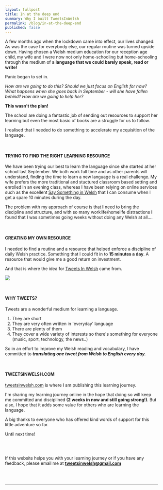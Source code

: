 ```yaml
---
layout: fullpost
title: In at the deep end
summary: Why I built TweetsInWelsh
permalink: /blog/in-at-the-deep-end
published: false
---
```


A few months ago when the lockdown came into effect, our lives changed. As was the case for everybody else, our regular routine was turned upside down. Having chosen a Welsh medium education for our reception age child, my wife and I were now not only home-schooling but home-schooling through the medium of a **language that we could barely speak, read or write!** 


Panic began to set in. 


*How are we going to do this? Should we just focus on English for now? What happens when she goes back in September - will she have fallen behind? How are we going to help her?*

**This wasn't the plan!**


The school are doing a fantastic job of sending out resources to support her learning but even the most basic of books are a struggle for us to follow.


I realised that I needed to do something to accelerate my acquisition of the language.

<br>

#### TRYING TO FIND THE RIGHT LEARNING RESOURCE

We have been trying our best to learn the language since she started at her school last September. We both work full time and as other parents will understand, finding the time to learn a new language is a real challenge. My wife prefers the more traditional and stuctured classroom based setting and enrolled in an evening class, whereas I have been relying on online services such as the excellent [Say Something in Welsh](https://www.saysomethingin.com/welsh) that I can consume when I get a spare 10 minutes during the day.


The problem with my approach of course is that **I** need to bring the discipline and structure, and with so many worklife/homelife distractions I found that I was sometimes going weeks without doing any Welsh at all....

<br>

####  CREATING MY OWN RESOURCE

I needed to find a routine and a resource that helped enforce a discipline of daily Welsh practice. Something that I could fit in to **15 minutes a day**. A resource that would give me a good return on investment. 

And that is where the idea for [Tweets In Welsh](https://tweetsinwelsh.com/) came from.

<p><img class="blog-image" src="https://robertdpowell.github.io/tweetsinwelsh/img/journeystarts.jpg"/></p>

<br>

#### WHY TWEETS?

Tweets are a wonderful medium for learning a language.

1. They are short
2. They are very often written in 'everyday' language 
3. There are plenty of them
4. They cover a wide variety of interests so there's something for everyone (music, sport, technology, the news..) 


So in an effort to improve my Welsh reading and vocabulary, I have committed to ***translating one tweet from Welsh to English every day.***

<br>

#### TWEETSINWELSH.COM

[tweetsinwelsh.com](https://tweetsinwelsh.com/) is where I am publishing this learning journey.

I'm sharing my learning journey online in the hope that doing so will keep me committed and disciplined **(2 weeks in now and still going strong!)**. But also, I hope that it adds some value for others who are learning the language.

A big thanks to everyone who has offered kind words of support for this little adventure so far.

Until next time!
<br>
<br>

<br>

If this website helps you with your learning journey or if you have any feedback, please email me at **tweetsinwelsh@gmail.com**

<br>
<br>

___


